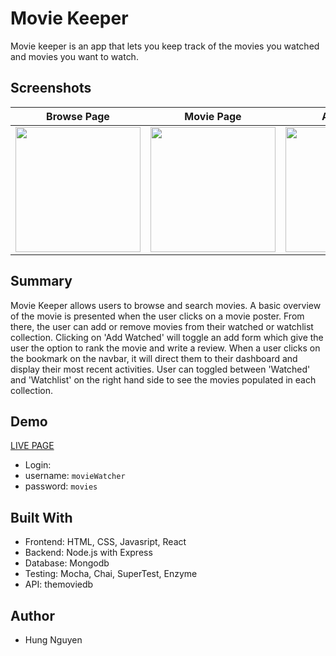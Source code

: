 # Movie Keeper

Movie keeper is an app that lets you keep track of the movies you watched and movies you want to watch.

## Screenshots
| Browse Page | Movie Page | Add Movie | Colllection |
| ----------- | ---------- | --------- | ----------- |
| <img src="https://user-images.githubusercontent.com/35319552/44439941-dc52f580-a593-11e8-9087-0e730a629b7c.png" width="200"> | <img src="https://user-images.githubusercontent.com/35319552/44440099-a6624100-a594-11e8-9eb7-092cb21d8bc8.png" width="200"> | <img src="https://user-images.githubusercontent.com/35319552/44440113-ba0da780-a594-11e8-8948-9e592d535be6.png" width="200"> | <img src="https://user-images.githubusercontent.com/35319552/44440119-c4c83c80-a594-11e8-9f80-35e41bbddc5e.png" width="200"> |

## Summary
Movie Keeper allows users to browse and search movies. A basic overview of the movie is presented when the user clicks on a movie poster. From there, the user can add or remove movies from their watched or watchlist collection. Clicking on 'Add Watched' will toggle an add form which give the user the option to rank the movie and write a review. When a user clicks on the bookmark on the navbar, it will direct them to their dashboard and display their most recent activities. User can toggled between 'Watched' and 'Watchlist' on the right hand side to see the movies populated in each collection.

## Demo
[LIVE PAGE](https://tranquil-bayou-96032.herokuapp.com/)
* Login:
* username: `movieWatcher`
* password: `movies`

## Built With
* Frontend: HTML, CSS, Javasript, React
* Backend: Node.js with Express
* Database: Mongodb
* Testing: Mocha, Chai, SuperTest, Enzyme
* API: themoviedb

## Author
* Hung Nguyen
